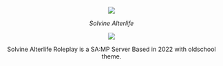 <p align="center">
  <a aria-label="sal logo" href="https://discord.gg/solvinealterlife">
    <img src="https://media.discordapp.net/attachments/1034440354956591111/1053239564598247514/2.png?width=468&height=468"/>
  </a>
</p>

<p align="center">
  <em>Solvine Alterlife</em>
</p>

<p align="center">
  <a href="https://discord.gg/solvinealterlife">
    <img src="https://img.shields.io/discord/812150001089118210?label=Discord&color=5865F2" />
  </a>
  <br />
</p>

<p align="center">
  Solvine Alterlife Roleplay is a SA:MP Server Based in 2022 with oldschool theme.
</p>

